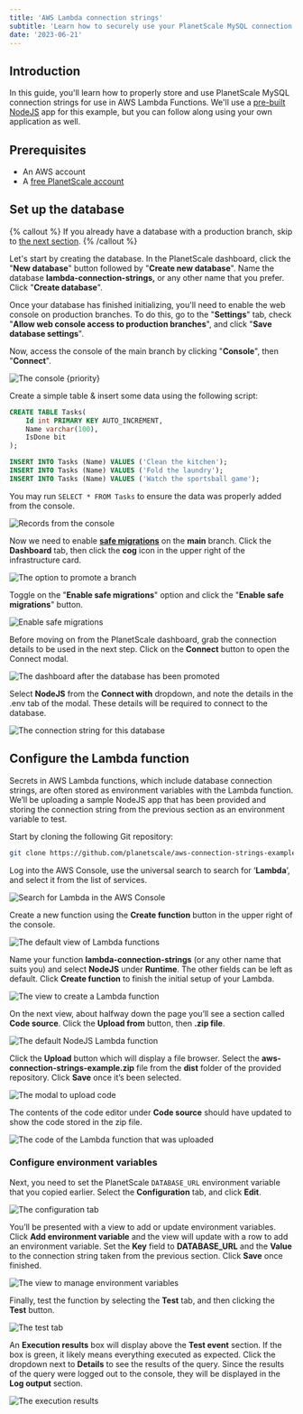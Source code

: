 ```yaml
---
title: 'AWS Lambda connection strings'
subtitle: 'Learn how to securely use your PlanetScale MySQL connection strings with AWS Lambda Functions'
date: '2023-06-21'
---
```


## Introduction

In this guide, you'll learn how to properly store and use PlanetScale MySQL connection strings for use in AWS Lambda Functions. We'll use a [pre-built NodeJS](https://github.com/planetscale/aws-connection-strings-example) app for this example, but you can follow along using your own application as well.

## Prerequisites

- An AWS account
- A [free PlanetScale account](https://auth.planetscale.com/sign-up)

## Set up the database

{% callout %}
If you already have a database with a production branch, skip to [the next section](#configure-the-lambda-function).
{% /callout %}

Let's start by creating the database. In the PlanetScale dashboard, click the "**New database**" button followed by "**Create new database**". Name the database **lambda-connection-strings,** or any other name that you prefer. Click "**Create database**".

Once your database has finished initializing, you'll need to enable the web console on production branches. To do this, go to the "**Settings**" tab, check "**Allow web console access to production branches**", and click "**Save database settings**".

Now, access the console of the main branch by clicking "**Console**", then "**Connect**".

![The console {priority}](/assets/docs/tutorials/aws-lambda-connection-strings/console-3.png)

Create a simple table & insert some data using the following script:

```sql
CREATE TABLE Tasks(
	Id int PRIMARY KEY AUTO_INCREMENT,
	Name varchar(100),
	IsDone bit
);

INSERT INTO Tasks (Name) VALUES ('Clean the kitchen');
INSERT INTO Tasks (Name) VALUES ('Fold the laundry');
INSERT INTO Tasks (Name) VALUES ('Watch the sportsball game');
```

You may run `SELECT * FROM Tasks` to ensure the data was properly added from the console.

![Records from the console](/assets/docs/tutorials/aws-lambda-connection-strings/select.png)

Now we need to enable [**safe migrations**](/docs/concepts/safe-migrations) on the **main** branch. Click the **Dashboard** tab, then click the **cog** icon in the upper right of the infrastructure card.

![The option to promote a branch](/assets/docs/tutorials/aws-lambda-connection-strings/production-2.png)

Toggle on the "**Enable safe migrations**" option and click the "**Enable safe migrations**" button.

![Enable safe migrations](/assets/docs/tutorials/aws-lambda-connection-strings/safe-migrations-2.png)

Before moving on from the PlanetScale dashboard, grab the connection details to be used in the next step. Click on the **Connect** button to open the Connect modal.

![The dashboard after the database has been promoted](/assets/docs/tutorials/aws-lambda-connection-strings/promoted-2.png)

Select **NodeJS** from the **Connect with** dropdown, and note the details in the .env tab of the modal. These details will be required to connect to the database.

![The connection string for this database](/assets/docs/tutorials/aws-lambda-connection-strings/connect-2.png)

## Configure the Lambda function

Secrets in AWS Lambda functions, which include database connection strings, are often stored as environment variables with the Lambda function. We’ll be uploading a sample NodeJS app that has been provided and storing the connection string from the previous section as an environment variable to test.

Start by cloning the following Git repository:

```bash
git clone https://github.com/planetscale/aws-connection-strings-example.git
```

Log into the AWS Console, use the universal search to search for ‘**Lambda**’, and select it from the list of services.

![Search for Lambda in the AWS Console](/assets/docs/tutorials/aws-lambda-connection-strings/aws.png)

Create a new function using the **Create function** button in the upper right of the console.

![The default view of Lambda functions](/assets/docs/tutorials/aws-lambda-connection-strings/functions.png)

Name your function **lambda-connection-strings** (or any other name that suits you) and select **NodeJS** under **Runtime**. The other fields can be left as default. Click **Create function** to finish the initial setup of your Lambda.

![The view to create a Lambda function](/assets/docs/tutorials/aws-lambda-connection-strings/create-function.png)

On the next view, about halfway down the page you’ll see a section called **Code source**. Click the **Upload from** button, then **.zip file**.

![The default NodeJS Lambda function](/assets/docs/tutorials/aws-lambda-connection-strings/node.png)

Click the **Upload** button which will display a file browser. Select the **aws-connection-strings-example.zip** file from the **dist** folder of the provided repository. Click **Save** once it’s been selected.

![The modal to upload code](/assets/docs/tutorials/aws-lambda-connection-strings/upload.png)

The contents of the code editor under **Code source** should have updated to show the code stored in the zip file.

![The code of the Lambda function that was uploaded](/assets/docs/tutorials/aws-lambda-connection-strings/source.png)

### Configure environment variables

Next, you need to set the PlanetScale `DATABASE_URL` environment variable that you copied earlier. Select the **Configuration** tab, and click **Edit**.

![The configuration tab](/assets/docs/tutorials/aws-lambda-connection-strings/configuration.png)

You’ll be presented with a view to add or update environment variables. Click **Add environment variable** and the view will update with a row to add an environment variable. Set the **Key** field to **DATABASE_URL** and the **Value** to the connection string taken from the previous section. Click **Save** once finished.

![The view to manage environment variables](/assets/docs/tutorials/aws-lambda-connection-strings/environment-variables.png)

Finally, test the function by selecting the **Test** tab, and then clicking the **Test** button.

![The test tab](/assets/docs/tutorials/aws-lambda-connection-strings/test.png)

An **Execution results** box will display above the **Test event** section. If the box is green, it likely means everything executed as expected. Click the dropdown next to **Details** to see the results of the query. Since the results of the query were logged out to the console, they will be displayed in the **Log output** section.

![The execution results](/assets/docs/tutorials/aws-lambda-connection-strings/success.png)
